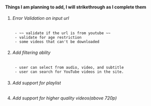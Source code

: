 #### Things I am planning to add, I will strikethrough as I complete them

1. ###### Error Validation on input url
        - ~~ validate if the url is from youtube ~~
        - validate for age restriction
        - some videos that can't be downloaded
2. ###### Add filtering ablity
        - user can select from audio, video, and subtitle
        - user can search for YouTube videos in the site.
3. ###### Add support for playlist
4. ###### Add support for higher quality videos(above 720p)
